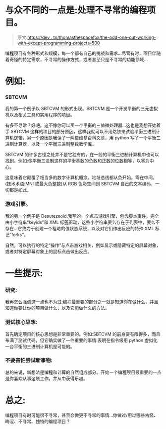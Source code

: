# 与众不同的一点是:处理不寻常的编程项目。

> 原文:[https://dev . to/thomasthespacefox/the-odd-one-out-working-with-except-programming-projects-500](https://dev.to/thomasthespacefox/the-odd-one-out-working-with-unusual-programming-projects-500)

编程项目有各种形式和规模，每一个都有自己的挑战和需求...尽管有时，项目伴随着奇怪的特定需求，不寻常的操作方式，或者甚至只是不寻常的功能领域...

# 例如:

### SBTCVM

我的第一个例子以 SBTCVM 的形式出现。SBTCVM 是一个开发平衡的三元虚拟机以及相关工具和实用程序的项目。

有多不寻常？好吧。这不像你可以买一个平衡的三值微处理器...这也是我想开始着手 SBTCVM 这样的项目的部分原因，这样我就可以不用烙铁来试验平衡三进制计算机逻辑，另一个原因是我读了一两篇维基百科文章，用 python 写了一个平衡三进制计算器，以及一个平衡三进制整数数学库。

SBTCVM 的许多古怪之处并不是它独有的，在一般的平衡三进制计算机中也可以找到。例如:像平衡三进制这样的平衡基数的负数和正数的位数相等，以零为中心。

这意味着它颠覆了相当多的数字计算机概念。地址总线都从负开始。零在中间。(技术术语:MNI 或最大负整数)从 RGB 色彩空间到 SBTCVM 自己的文本编码，一切都是如此...

### 游戏引擎。

我的另一个例子是 Desutezeoid:我写的一个点击游戏引擎，包含脚本事件，完全由小字符串“keyids”和 XML 标签驱动，这些小字符串要么存在于列表中，要么不存在...它致力于创建一个粗略的值状态系统，以及对它们作出反应的特殊 XML 标记“forks”。

自然，可以执行的特定“操作”与点击游戏相关，例如显示或隐藏特定的屏幕对象，或者对特定屏幕对象上的鼠标点击做出反应。

# 一些提示:

### 研究:

我再怎么强调这一点也不为过:编程最重要的部分之一就是知道你在做什么，并且知道你要让你的项目做什么，以及它能做什么的方法。

### 测试核心思想:

首先确定项目的核心思想是非常重要的。例如:SBTCVM 的前身要有限得多，而且布满了测试代码，但它确实做了一件重要的事情:表明在指令级用 python 虚拟化一台平衡的三进制计算机是可能的。

### 不要害怕尝试新事物:

总的来说，新想法是编程和计算的自然组成部分。开始一个编程项目最重要的一点是你喜欢从事这项工作，并从中获得乐趣。

# 总之:

编程项目有时可能很不寻常，甚至会做更不寻常的事情...你做过/用过哪些古怪、晦涩、不寻常、独特的编程项目？